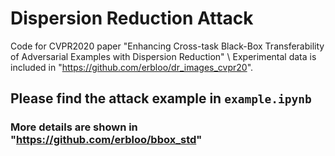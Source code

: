 # Dispersion Reduction Attack
Code for CVPR2020 paper "Enhancing Cross-task Black-Box Transferability of Adversarial Examples with Dispersion Reduction" \\
Experimental data is included in "https://github.com/erbloo/dr_images_cvpr20".
## Please find the attack example in `example.ipynb`
### More details are shown in "https://github.com/erbloo/bbox_std"

